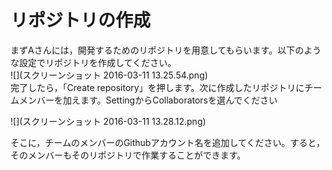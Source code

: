# リポジトリの作成
まずAさんには，開発するためのリポジトリを用意してもらいます。以下のような設定でリポジトリを作成してください。  
![](スクリーンショット 2016-03-11 13.25.54.png)  
完了したら，「Create repository」を押します。次に作成したリポジトリにチームメンバーを加えます。SettingからCollaboratorsを選んでください  

![](スクリーンショット 2016-03-11 13.28.12.png)

そこに，チームのメンバーのGithubアカウント名を追加してください。すると，そのメンバーもそのリポジトリで作業することができます。

